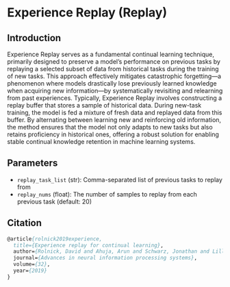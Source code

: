 # Experience Replay (Replay)

## Introduction

Experience Replay serves as a fundamental continual learning technique, primarily designed to preserve a model’s performance on previous tasks by replaying a selected subset of data from historical tasks during the training of new tasks. This approach effectively mitigates catastrophic forgetting—a phenomenon where models drastically lose previously learned knowledge when acquiring new information—by systematically revisiting and relearning from past experiences. Typically, Experience Replay involves constructing a replay buffer that stores a sample of historical data. During new-task training, the model is fed a mixture of fresh data and replayed data from this buffer. By alternating between learning new and reinforcing old information, the method ensures that the model not only adapts to new tasks but also retains proficiency in historical ones, offering a robust solution for enabling stable continual knowledge retention in machine learning systems.

## Parameters
- `replay_task_list` (str): Comma-separated list of previous tasks to replay from
- `replay_nums` (float): The number of samples to replay from each previous task (default: 20)

## Citation

```pascal
@article{rolnick2019experience,
  title={Experience replay for continual learning},
  author={Rolnick, David and Ahuja, Arun and Schwarz, Jonathan and Lillicrap, Timothy and Wayne, Gregory},
  journal={Advances in neural information processing systems},
  volume={32},
  year={2019}
}
```


